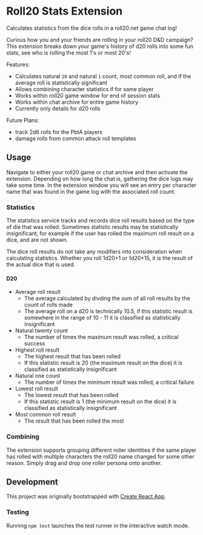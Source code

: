 # Roll20 Stats Extension

Calculates statistics from the dice rolls in a roll20.net game chat log!

Curious how you and your friends are rolling in your roll20 D&D campaign? This extension breaks down your game's history of d20 rolls into some fun stats, see who is rolling the most 1's or most 20's!

Features:
- Calculates natural `20` and natural `1` count, most common roll, and if the average roll is statistically significant
- Allows combining character statistics if for same player
- Works within roll20 game window for end of session stats
- Works within chat archive for entire game history
- Currently only details for d20 rolls

Future Plans:
- track 2d6 rolls for the PbtA players
- damage rolls from common attack roll templates

## Usage

Navigate to either your roll20 game or chat archive and then activate the extension. Depending on how long the chat is, gathering the dice logs may take some time. In the extension window you will see an entry per character name that was found in the game log with the associated roll count.

### Statistics

The statistics service tracks and records dice roll results based on the type of die that was rolled. Sometimes statistic results may be statistically insignificant, for example if the user has rolled the maximum roll result on a dice, and are not shown.

The dice roll results do not take any modifiers into consideration when calculating statistics. Whether you roll 1d20+1 or 1d20+15, it is the result of the actual dice that is used.

#### D20
- Average roll result
  - The average calculated by divding the sum of all roll results by the count of rolls made
  - The average roll on a d20 is technically 10.5, if this statistic result is somewhere in the range of 10 - 11 it is classified as statistically insignificant
- Natural twenty count
  - The number of times the maximum result was rolled, a critical success
- Highest roll result
  - The highest result that has been rolled
  - If this statistic result is 20 (the maximum result on the dice) it is classified as statistically insignificant
- Natural one count
  - The number of times the minimum result was rolled, a critical failure
- Lowest roll result
  - The lowest result that has been rolled
  - If this statistic result is 1 (the minimum result on the dice) it is classified as statistically insignificant
- Most common roll result
  - The result that has been rolled the most

### Combining

The extension supports grouping different roller identities if the same player has rolled with multiple characters the roll20 name changed for some other reason. Simply drag and drop one roller persona onto another.

## Development

This project was originally bootstrapped with [Create React App](https://github.com/facebook/create-react-app).

### Testing

Running `npm test` launches the test runner in the interactive watch mode.
